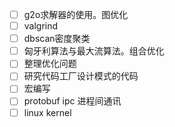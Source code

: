 - [ ] g2o求解器的使用。图优化
- [ ] valgrind
- [ ] dbscan密度聚类
- [ ] 匈牙利算法与最大流算法。组合优化
- [ ] 整理优化问题
- [ ] 研究代码工厂设计模式的代码
- [ ] 宏编写
- [ ] protobuf ipc 进程间通讯
- [ ] linux kernel